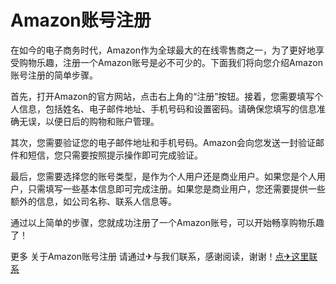 # Amazon账号注册

在如今的电子商务时代，Amazon作为全球最大的在线零售商之一，为了更好地享受购物乐趣，注册一个Amazon账号是必不可少的。下面我们将向您介绍Amazon账号注册的简单步骤。

首先，打开Amazon的官方网站，点击右上角的“注册”按钮。接着，您需要填写个人信息，包括姓名、电子邮件地址、手机号码和设置密码。请确保您填写的信息准确无误，以便日后的购物和账户管理。

其次，您需要验证您的电子邮件地址和手机号码。Amazon会向您发送一封验证邮件和短信，您只需要按照提示操作即可完成验证。

最后，您需要选择您的账号类型，是作为个人用户还是商业用户。如果您是个人用户，只需填写一些基本信息即可完成注册。如果您是商业用户，您还需要提供一些额外的信息，如公司名称、联系人信息等。

通过以上简单的步骤，您就成功注册了一个Amazon账号，可以开始畅享购物乐趣了！

更多 关于Amazon账号注册 请通过✈与我们联系，感谢阅读，谢谢！[点✈这里联系](https://www.k02.cc)